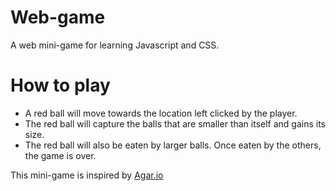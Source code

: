 # Web-game
A web mini-game for learning Javascript and CSS.
# How to play
- A red ball will move towards the location left clicked by the player.
- The red ball will capture the balls that are smaller than itself and gains its size.
- The red ball will also be eaten by larger balls. Once eaten by the others, the game is over.

This mini-game is inspired by <a href="https://agar.io"> Agar.io</a>
